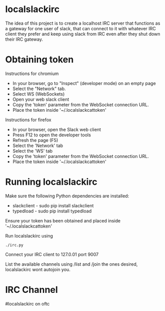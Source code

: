 localslackirc
=============

The idea of this project is to create a localhost IRC server that
functions as a gateway for one user of slack, that can connect
to it with whatever IRC client they prefer and keep using slack
from IRC even after they shut down their IRC gateway.


Obtaining token
===============

Instructions for chromium

* In your browser, go to "Inspect" (developer mode) on an empty page
* Select the "Network" tab.
* Select WS (WebSockets)
* Open your web slack client
* Copy the 'token' parameter from the WebSocket connection URL.
* Place the token inside '~/.localslackcattoken'

Instructions for firefox

* In your browser, open the Slack web client
* Press F12 to open the developer tools
* Refresh the page (F5)
* Select the 'Network' tab
* Select the 'WS' tab
* Copy the 'token' parameter from the WebSocket connection URL.
* Place the token inside '~/.localslackcattoken'

Running localslackirc
=====================
Make sure the following Python dependencies are installed:
* slackclient - sudo pip install slackclient
* typedload - sudo pip install typedload

Ensure your token has been obtained and placed inside '~/.localslackcattoken'

Run localslackirc using
```
./irc.py
```

Connect your IRC client to 127.0.01 port 9007

List the available channels using /list and /join the ones desired, localslackirc wont autojoin you.

IRC Channel
===========

#localslackirc on oftc
